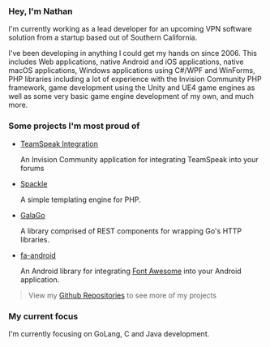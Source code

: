 ### Hey, I'm Nathan

I'm currently working as a lead developer for an upcoming VPN software solution from a startup based out of Southern California.

I've been developing in anything I could get my hands on since 2006. This includes Web applications, native Android and iOS applications, native macOS applications, Windows applications using C#/WPF and WinForms, PHP libraries including a lot of experience with the Invision Community PHP framework, game development using the Unity and UE4 game engines as well as some very basic game engine development of my own, and much more.

### Some projects I'm most proud of

* [TeamSpeak Integration](https://invisioncommunity.com/files/file/9079-teamspeak-integration/)

   An Invision Community application for integrating TeamSpeak into your forums 

* [Spackle](https://github.com/nathan-fiscaletti/spackle)

   A simple templating engine for PHP.

* [GalaGo](https://github.com/nathan-fiscaletti/galago) 

   A library comprised of REST components for wrapping Go's HTTP libraries.

* [fa-android](https://github.com/nathan-fiscaletti/fa-android)

   An Android library for integrating [Font Awesome](https://fontawesome.com/) into your Android application.

> View my [Github Repositories](https://github.com/nathan-fiscaletti/repositories) to see more of my projects

### My current focus

I'm currently focusing on GoLang, C and Java development.

<!--
**nathan-fiscaletti/nathan-fiscaletti** is a ✨ _special_ ✨ repository because its `README.md` (this file) appears on your GitHub profile.

Here are some ideas to get you started:

- 🔭 I’m currently working on ...
- 🌱 I’m currently learning ...
- 👯 I’m looking to collaborate on ...
- 🤔 I’m looking for help with ...
- 💬 Ask me about ...
- 📫 How to reach me: ...
- ⚡ Fun fact: ...
-->
